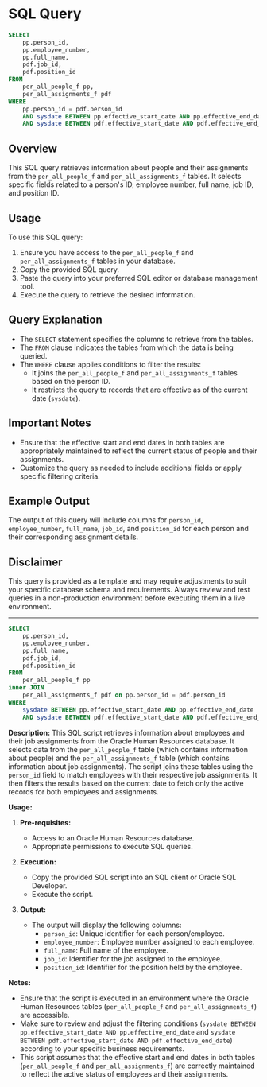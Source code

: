 
# SQL Query
```sql
SELECT
    pp.person_id,
    pp.employee_number,
    pp.full_name,
    pdf.job_id,
    pdf.position_id
FROM
    per_all_people_f pp,
    per_all_assignments_f pdf
WHERE
    pp.person_id = pdf.person_id
    AND sysdate BETWEEN pp.effective_start_date AND pp.effective_end_date
    AND sysdate BETWEEN pdf.effective_start_date AND pdf.effective_end_date;

```

## Overview

This SQL query retrieves information about people and their assignments from the `per_all_people_f` and `per_all_assignments_f` tables. It selects specific fields related to a person's ID, employee number, full name, job ID, and position ID.

## Usage

To use this SQL query:

1. Ensure you have access to the `per_all_people_f` and `per_all_assignments_f` tables in your database.
2. Copy the provided SQL query.
3. Paste the query into your preferred SQL editor or database management tool.
4. Execute the query to retrieve the desired information.

## Query Explanation

- The `SELECT` statement specifies the columns to retrieve from the tables.
- The `FROM` clause indicates the tables from which the data is being queried.
- The `WHERE` clause applies conditions to filter the results:
  - It joins the `per_all_people_f` and `per_all_assignments_f` tables based on the person ID.
  - It restricts the query to records that are effective as of the current date (`sysdate`).
  
## Important Notes

- Ensure that the effective start and end dates in both tables are appropriately maintained to reflect the current status of people and their assignments.
- Customize the query as needed to include additional fields or apply specific filtering criteria.

## Example Output

The output of this query will include columns for `person_id`, `employee_number`, `full_name`, `job_id`, and `position_id` for each person and their corresponding assignment details.

## Disclaimer

This query is provided as a template and may require adjustments to suit your specific database schema and requirements. Always review and test queries in a non-production environment before executing them in a live environment.

---
```sql
SELECT
    pp.person_id,
    pp.employee_number,
    pp.full_name,
    pdf.job_id,
    pdf.position_id
FROM
    per_all_people_f pp
inner JOIN
    per_all_assignments_f pdf on pp.person_id = pdf.person_id
WHERE
    sysdate BETWEEN pp.effective_start_date AND pp.effective_end_date
    AND sysdate BETWEEN pdf.effective_start_date AND pdf.effective_end_date;

```
**Description:**
This SQL script retrieves information about employees and their job assignments from the Oracle Human Resources database. It selects data from the `per_all_people_f` table (which contains information about people) and the `per_all_assignments_f` table (which contains information about job assignments). The script joins these tables using the `person_id` field to match employees with their respective job assignments. It then filters the results based on the current date to fetch only the active records for both employees and assignments.

**Usage:**
1. **Pre-requisites:**
   - Access to an Oracle Human Resources database.
   - Appropriate permissions to execute SQL queries.

2. **Execution:**
   - Copy the provided SQL script into an SQL client or Oracle SQL Developer.
   - Execute the script.

3. **Output:**
   - The output will display the following columns:
     - `person_id`: Unique identifier for each person/employee.
     - `employee_number`: Employee number assigned to each employee.
     - `full_name`: Full name of the employee.
     - `job_id`: Identifier for the job assigned to the employee.
     - `position_id`: Identifier for the position held by the employee.

**Notes:**
- Ensure that the script is executed in an environment where the Oracle Human Resources tables (`per_all_people_f` and `per_all_assignments_f`) are accessible.
- Make sure to review and adjust the filtering conditions (`sysdate BETWEEN pp.effective_start_date AND pp.effective_end_date` and `sysdate BETWEEN pdf.effective_start_date AND pdf.effective_end_date`) according to your specific business requirements.
- This script assumes that the effective start and end dates in both tables (`per_all_people_f` and `per_all_assignments_f`) are correctly maintained to reflect the active status of employees and their assignments.
